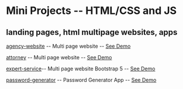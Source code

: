 # Mini Projects -- HTML/CSS and JS

landing pages, html multipage websites, apps
---------------------------------------------------------------------------------------------------------------------------
[agency-website](https://github.com/bushido2014/projects/tree/main/docs/agency-website) -- Multi page website -- [See Demo](https://bushido2014.github.io/projects/agency-website/)

[attorney](https://github.com/bushido2014/projects/tree/main/docs/attorney) -- Multi page website -- [See Demo](https://bushido2014.github.io/projects/attorney/)

[expert-service](https://github.com/bushido2014/projects/tree/main/docs/expert-service)-- Multi page website Bootstrap 5 -- [See Demo](https://bushido2014.github.io/projects/expert-service/)

[password-generator](https://github.com/bushido2014/projects/tree/main/docs/password-generator) -- Password Generator App -- [See Demo](https://bushido2014.github.io/projects/password-generator/)




